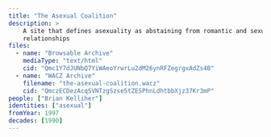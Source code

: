 ```yaml
---
title: "The Asexual Coalition"
description: >
    A site that defines asexuality as abstaining from romantic and sexual
    relationships
files:
  - name: "Browsable Archive"
    mediaType: "text/html"
    cid: "Qmc1Y7dJUNbQ7YiWAeoYrwrLu2dM26ynRFZegrgxAdZs4B"
  - name: "WACZ Archive"
    filename: "the-asexual-coalition.wacz"
    cid: "QmczECDezAcqSVNTzgSzse5tZESPhnLdhtbbXjz37Kr3mP"
people: ["Brian Kelliher"]
identities: ["asexual"]
fromYear: 1997
decades: [1990]
---
```

